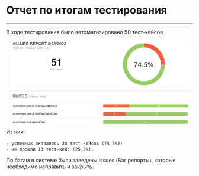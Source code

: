 # Отчет по итогам тестирования
---
В ходе тестирования было автоматизировано 50 тест-кейсов
![img.jpg](img.jpg)
Из них:

    - успешных оказалось 38 тест-кейсов (74,5%);
    - не прошли 13 тест-кейс (25,5%).

По багам в системе были заведены Issues (Баг репорты), которые необходимо исправить и закрыть.